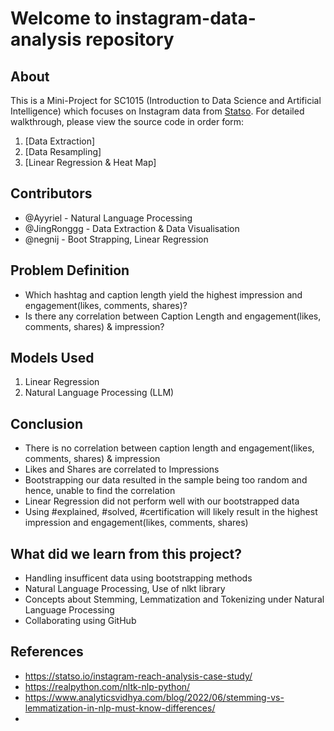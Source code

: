 # Welcome to instagram-data-analysis repository 

## About 

This is a Mini-Project for SC1015 (Introduction to Data Science and Artificial Intelligence) which focuses on Instagram data from [Statso](https://statso.io/instagram-reach-analysis-case-study/). For detailed walkthrough, please view the source code in order form: 

1. [Data Extraction]
2. [Data Resampling]
3. [Linear Regression & Heat Map]

## Contributors 

- @Ayyriel - Natural Language Processing 
- @JingRonggg - Data Extraction & Data Visualisation
- @negnij - Boot Strapping, Linear Regression  

## Problem Definition 
- Which hashtag and caption length yield the highest impression and engagement(likes, comments, shares)?
- Is there any correlation between Caption Length and engagement(likes, comments, shares) & impression?

## Models Used 

1. Linear Regression
2. Natural Language Processing (LLM)

## Conclusion 
- There is no correlation between caption length and engagement(likes, comments, shares) & impression
- Likes and Shares are correlated to Impressions
- Bootstrapping our data resulted in the sample being too random and hence, unable to find the correlation
- Linear Regression did not perform well with our bootstrapped data
- Using #explained, #solved, #certification will likely result in the highest impression and engagement(likes, comments, shares)

## What did we learn from this project? 
- Handling insufficent data using bootstrapping methods 
- Natural Language Processing, Use of nlkt library
- Concepts about Stemming, Lemmatization and Tokenizing under Natural Language Processing
- Collaborating using GitHub 

## References 
- https://statso.io/instagram-reach-analysis-case-study/
- https://realpython.com/nltk-nlp-python/
- https://www.analyticsvidhya.com/blog/2022/06/stemming-vs-lemmatization-in-nlp-must-know-differences/
- 
